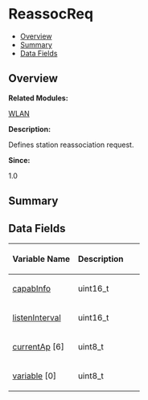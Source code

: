 # ReassocReq<a name="ZH-CN_TOPIC_0000001054718163"></a>

-   [Overview](#section1874588183165636)
-   [Summary](#section2000532327165636)
-   [Data Fields](#pub-attribs)

## **Overview**<a name="section1874588183165636"></a>

**Related Modules:**

[WLAN](WLAN.md)

**Description:**

Defines station reassociation request. 

**Since:**

1.0

## **Summary**<a name="section2000532327165636"></a>

## Data Fields<a name="pub-attribs"></a>

<a name="table1083775829165636"></a>
<table><thead align="left"><tr id="row428816200165636"><th class="cellrowborder" valign="top" width="50%" id="mcps1.1.3.1.1"><p id="p48646091165636"><a name="p48646091165636"></a><a name="p48646091165636"></a>Variable Name</p>
</th>
<th class="cellrowborder" valign="top" width="50%" id="mcps1.1.3.1.2"><p id="p432733115165636"><a name="p432733115165636"></a><a name="p432733115165636"></a>Description</p>
</th>
</tr>
</thead>
<tbody><tr id="row1665065628165636"><td class="cellrowborder" valign="top" width="50%" headers="mcps1.1.3.1.1 "><p id="p352815126165636"><a name="p352815126165636"></a><a name="p352815126165636"></a><a href="WLAN.md#ga3e5e0b8af464d5990e451d6a97c6e89b">capabInfo</a></p>
</td>
<td class="cellrowborder" valign="top" width="50%" headers="mcps1.1.3.1.2 "><p id="p1498579604165636"><a name="p1498579604165636"></a><a name="p1498579604165636"></a>uint16_t </p>
</td>
</tr>
<tr id="row1018884808165636"><td class="cellrowborder" valign="top" width="50%" headers="mcps1.1.3.1.1 "><p id="p1711750718165636"><a name="p1711750718165636"></a><a name="p1711750718165636"></a><a href="WLAN.md#gad95ef561c78f9312941cbd559e11b873">listenInterval</a></p>
</td>
<td class="cellrowborder" valign="top" width="50%" headers="mcps1.1.3.1.2 "><p id="p917900254165636"><a name="p917900254165636"></a><a name="p917900254165636"></a>uint16_t </p>
</td>
</tr>
<tr id="row1629378625165636"><td class="cellrowborder" valign="top" width="50%" headers="mcps1.1.3.1.1 "><p id="p1997529264165636"><a name="p1997529264165636"></a><a name="p1997529264165636"></a><a href="WLAN.md#ga451da053aeae74e215da41757196ac2c">currentAp</a> [6]</p>
</td>
<td class="cellrowborder" valign="top" width="50%" headers="mcps1.1.3.1.2 "><p id="p544449136165636"><a name="p544449136165636"></a><a name="p544449136165636"></a>uint8_t </p>
</td>
</tr>
<tr id="row1268652799165636"><td class="cellrowborder" valign="top" width="50%" headers="mcps1.1.3.1.1 "><p id="p54032667165636"><a name="p54032667165636"></a><a name="p54032667165636"></a><a href="WLAN.md#ga27b1d2abd28404a65166381dffdd5d57">variable</a> [0]</p>
</td>
<td class="cellrowborder" valign="top" width="50%" headers="mcps1.1.3.1.2 "><p id="p499855551165636"><a name="p499855551165636"></a><a name="p499855551165636"></a>uint8_t </p>
</td>
</tr>
</tbody>
</table>

